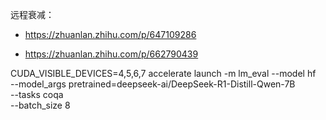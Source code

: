 远程衰减：

- https://zhuanlan.zhihu.com/p/647109286

- https://zhuanlan.zhihu.com/p/662790439



CUDA_VISIBLE_DEVICES=4,5,6,7 accelerate launch -m lm_eval --model hf \
    --model_args pretrained=deepseek-ai/DeepSeek-R1-Distill-Qwen-7B \
    --tasks coqa \
    --batch_size 8